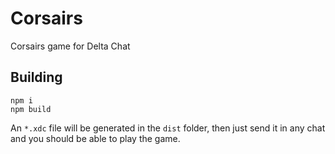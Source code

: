 # Corsairs

Corsairs game for Delta Chat

## Building

```
npm i
npm build
```

An `*.xdc` file will be generated in the `dist` folder, then just send it in any chat
and you should be able to play the game.
